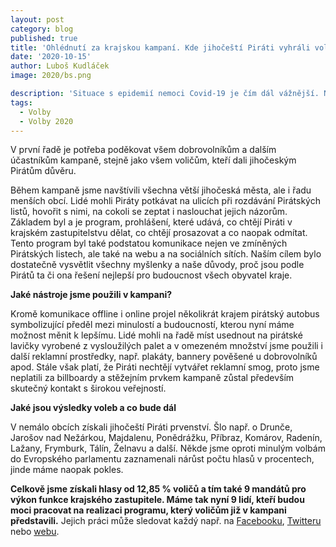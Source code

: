 ```yaml
---
layout: post
category: blog
published: true
title: 'Ohlédnutí za krajskou kampaní. Kde jihočeští Piráti vyhráli volby?'
date: '2020-10-15'
author: Luboš Kudláček
image: 2020/bs.png

description: 'Situace s epidemií nemoci Covid-19 je čím dál vážnější. Nemocných čím dál rychleji přibývá, lůžka v nemocnicích se plní a nejhorší je, že v současné době příliš nevidíme na konec.'
tags:
  - Volby
  - Volby 2020
---
```

V první řadě je potřeba poděkovat všem dobrovolníkům a dalším účastníkům kampaně, stejně jako všem voličům, kteří dali jihočeským Pirátům důvěru.

Během kampaně jsme navštívili všechna větší jihočeská města, ale i řadu menších obcí. Lidé mohli Piráty potkávat na ulicích při rozdávání Pirátských listů, 
hovořit s nimi, na cokoli se zeptat i naslouchat jejich názorům. Základem byl a je program, prohlášení, které udává, co chtějí Piráti v krajském zastupitelstvu dělat, 
co chtějí prosazovat a co naopak odmítat. Tento program byl také podstatou komunikace nejen ve zmíněných Pirátských listech, ale také na webu a na sociálních sítích. 
Naším cílem bylo dostatečně vysvětlit všechny myšlenky a naše důvody, proč jsou podle Pirátů ta či ona řešení nejlepší pro budoucnost všech obyvatel kraje.

**Jaké nástroje jsme použili v kampani?**

Kromě komunikace offline i online projel několikrát krajem pirátský autobus symbolizující předěl mezi minulostí a budoucností, kterou nyní máme možnost měnit k lepšímu. 
Lidé mohli na řadě míst usednout na pirátské lavičky vyrobené z vysloužilých palet a v omezeném množství jsme použili i další reklamní prostředky, např. plakáty, 
bannery pověšené u dobrovolníků apod. Stále však platí, že Piráti nechtějí vytvářet reklamní smog, proto jsme neplatili za billboardy a stěžejním prvkem kampaně 
zůstal především skutečný kontakt s širokou veřejností.

**Jaké jsou výsledky voleb a co bude dál**

V nemálo obcích získali jihočeští Piráti prvenství. Šlo např. o Drunče, Jarošov nad Nežárkou, Majdalenu, Ponědrážku, Příbraz, Komárov, Radenín, 
Lažany, Frymburk, Tálín, Želnavu a další. Někde jsme oproti minulým volbám do Evropského parlamentu zaznamenali nárůst počtu hlasů v procentech, 
jinde máme naopak pokles. 

**Celkově jsme získali hlasy od 12,85 % voličů a tím také 9 mandátů pro výkon funkce krajského zastupitele. 
Máme tak nyní 9 lidí, kteří budou moci pracovat na realizaci programu, který voličům již v kampani představili.** Jejich práci může sledovat každý např. 
na [Facebooku](https://www.facebook.com/pirati.jck), [Twitteru](https://twitter.com/PiratiJcK) nebo [webu](https://jihocesky.pirati.cz/).

